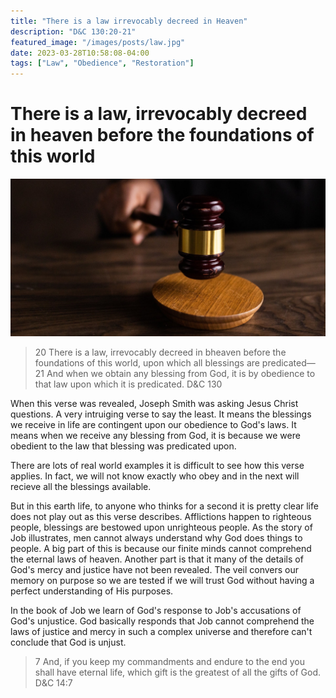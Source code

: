 ```yaml
---
title: "There is a law irrevocably decreed in Heaven"
description: "D&C 130:20-21"
featured_image: "/images/posts/law.jpg"
date: 2023-03-28T10:58:08-04:00
tags: ["Law", "Obedience", "Restoration"]
---
```


# There is a law, irrevocably decreed in heaven before the foundations of this world

![yo!!](/images/posts/law.jpg)

> 20 There is a law, irrevocably decreed in bheaven before the foundations of this world, upon which all blessings are predicated—
21 And when we obtain any blessing from God, it is by obedience to that law upon which it is predicated.
> D&C 130

When this verse was revealed, Joseph Smith was asking Jesus Christ questions. A very intruiging verse to say the least. It means the blessings we receive in life are contingent upon our obedience to God's laws. It means when we receive any blessing from God, it is because we were obedient to the law that blessing was predicated upon.

There are lots of real world examples it is difficult to see how this verse applies. In fact, we will not know exactly who obey and in the next will recieve all the blessings available. 

But in this earth life, to anyone who thinks for a second it is pretty clear life does not play out as this verse describes. Afflictions happen to righteous people, blessings are bestowed upon unrighteous people. As the story of Job illustrates, men cannot always understand why God does things to people. A big part of this is because our finite minds cannot comprehend the eternal laws of heaven. Another part is that it many of the details of God's mercy and justice have not been revealed. The veil convers our memory on purpose so we are tested if we will trust God without having a perfect understanding of His purposes. 

In the book of Job we learn of God's response to Job's accusations of God's unjustice. God basically responds that Job cannot comprehend the laws of justice and mercy in such a complex universe and therefore can't conclude that God is unjust. 
<!-- git add .
git commit -m "f"
git push -->

> 7 And, if you keep my commandments and endure to the end you shall have eternal life, which gift is the greatest of all the gifts of God.
> D&C 14:7
